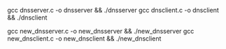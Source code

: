 gcc dnsserver.c -o dnsserver && ./dnsserver
gcc dnsclient.c -o dnsclient && ./dnsclient

gcc new_dnsserver.c -o new_dnsserver && ./new_dnsserver
gcc new_dnsclient.c -o new_dnsclient && ./new_dnsclient

